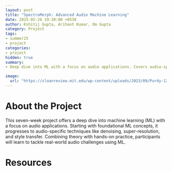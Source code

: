 ```yaml
---
layout: post
title: "SpectroMorph: Advanced Audio Machine Learning"
date: 2025-05-26 19:30:00 +0530
author: Kshitij Gupta, Arihant Kumar, Om Gupta
category: Project
tags:
- summer25
- project
categories:
- project
hidden: true
summary:
- Deep dive into ML with a focus on audio applications. Covers audio-specific techniques like denoising, super-resolution, and style transfer. 

image:
  url: "https://sloanreview.mit.edu/wp-content/uploads/2023/09/Purdy-1290x860-1.jpg"
---
```


# About the Project
This seven-week project offers a deep dive into machine learning (ML) with a focus on audio applications. Starting with foundational ML concepts, it progresses to audio-specific techniques like denoising, super-resolution, and style transfer. Combining theory with hands-on practice, participants will learn to tackle real-world audio challenges using ML.


# Resources
